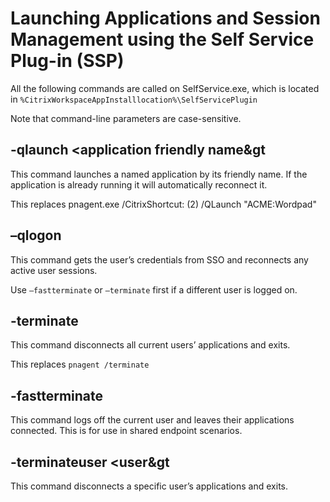 # Launching Applications and Session Management using the Self Service Plug-in (SSP)

All the following commands are called on SelfService.exe, which is
located in `%CitrixWorkspaceAppInstalllocation%\SelfServicePlugin`

Note that command-line parameters are case-sensitive.

## -qlaunch &lt;application friendly name&gt

This command launches a named application by its friendly name. If the
application is already running it will automatically reconnect it.

This replaces pnagent.exe /CitrixShortcut: (2) /QLaunch "ACME:Wordpad"

## –qlogon

This command gets the user’s credentials from SSO and reconnects any
active user sessions.

Use `–fastterminate` or `–terminate` first if a different user is logged on.

## -terminate

This command disconnects all current users’ applications and exits.

This replaces `pnagent /terminate`

## -fastterminate

This command logs off the current user and leaves their applications
connected. This is for use in shared endpoint scenarios.

## -terminateuser &lt;user&gt

This command disconnects a specific user’s applications and exits.